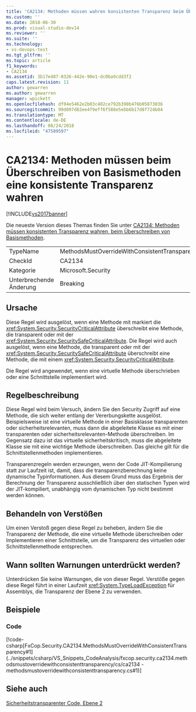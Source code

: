 ```yaml
---
title: 'CA2134: Methoden müssen wahren konsistenten Transparenz beim Überschreiben von Basismethoden | Microsoft-Dokumentation'
ms.custom: ''
ms.date: 2018-06-30
ms.prod: visual-studio-dev14
ms.reviewer: ''
ms.suite: ''
ms.technology:
- vs-devops-test
ms.tgt_pltfrm: ''
ms.topic: article
f1_keywords:
- CA2134
ms.assetid: 3b17e487-0326-442e-90e1-dc0ba9cdd3f2
caps.latest.revision: 11
author: gewarren
ms.author: gewarren
manager: wpickett
ms.openlocfilehash: df04e5462e2b03c402ce792b390b476b05873036
ms.sourcegitcommit: 99d097d82ee4f9eff6f588e5ebb6b17d8f724b04
ms.translationtype: MT
ms.contentlocale: de-DE
ms.lasthandoff: 08/24/2018
ms.locfileid: "47589597"
---
```

# <a name="ca2134-methods-must-keep-consistent-transparency-when-overriding-base-methods"></a>CA2134: Methoden müssen beim Überschreiben von Basismethoden eine konsistente Transparenz wahren
[!INCLUDE[vs2017banner](../includes/vs2017banner.md)]

Die neueste Version dieses Themas finden Sie unter [CA2134: Methoden müssen konsistenten Transparenz wahren, beim Überschreiben von Basismethoden](https://docs.microsoft.com/visualstudio/code-quality/ca2134-methods-must-keep-consistent-transparency-when-overriding-base-methods).

|||
|-|-|
|TypeName|MethodsMustOverrideWithConsistentTransparency|
|CheckId|CA2134|
|Kategorie|Microsoft.Security|
|Unterbrechende Änderung|Breaking|

## <a name="cause"></a>Ursache
 Diese Regel wird ausgelöst, wenn eine Methode mit markiert die <xref:System.Security.SecurityCriticalAttribute> überschreibt eine Methode, die transparent oder mit der <xref:System.Security.SecuritySafeCriticalAttribute>. Die Regel wird auch ausgelöst, wenn eine Methode, die transparent oder mit der <xref:System.Security.SecuritySafeCriticalAttribute> überschreibt eine Methode, die mit einem <xref:System.Security.SecurityCriticalAttribute>.

 Die Regel wird angewendet, wenn eine virtuelle Methode überschrieben oder eine Schnittstelle implementiert wird.

## <a name="rule-description"></a>Regelbeschreibung
 Diese Regel wird beim Versuch, ändern Sie den Security Zugriff auf eine Methode, die sich weiter entlang der Vererbungskette ausgelöst. Beispielsweise ist eine virtuelle Methode in einer Basisklasse transparenten oder sicherheitsrelevanten, muss dann die abgeleitete Klasse es mit einer transparenten oder sicherheitsrelevanten-Methode überschreiben. Im Gegensatz dazu ist das virtuelle sicherheitskritisch, muss die abgeleitete Klasse sie mit eine wichtige Methode überschreiben. Das gleiche gilt für die Schnittstellenmethoden implementieren.

 Transparenzregeln werden erzwungen, wenn der Code JIT-Kompilierung statt zur Laufzeit ist, damit, dass die transparenzberechnung keine dynamische Typinformationen. Aus diesem Grund muss das Ergebnis der Berechnung der Transparenz ausschließlich über den statischen Typen wird der JIT-kompiliert, unabhängig vom dynamischen Typ nicht bestimmt werden können.

## <a name="how-to-fix-violations"></a>Behandeln von Verstößen
 Um einen Verstoß gegen diese Regel zu beheben, ändern Sie die Transparenz der Methode, die eine virtuelle Methode überschreiben oder Implementieren einer Schnittstelle, um die Transparenz des virtuellen oder Schnittstellenmethode entsprechen.

## <a name="when-to-suppress-warnings"></a>Wann sollten Warnungen unterdrückt werden?
 Unterdrücken Sie keine Warnungen, die von dieser Regel. Verstöße gegen diese Regel führt in einer Laufzeit <xref:System.TypeLoadException> für Assemblys, die Transparenz der Ebene 2 zu verwenden.

## <a name="examples"></a>Beispiele

### <a name="code"></a>Code
 [!code-csharp[FxCop.Security.CA2134.MethodsMustOverrideWithConsistentTransparency#1](../snippets/csharp/VS_Snippets_CodeAnalysis/fxcop.security.ca2134.methodsmustoverridewithconsistenttransparency/cs/ca2134 - methodsmustoverridewithconsistenttransparency.cs#1)]

## <a name="see-also"></a>Siehe auch
 [Sicherheitstransparenter Code, Ebene 2](http://msdn.microsoft.com/library/4d05610a-0da6-4f08-acea-d54c9d6143c0)



